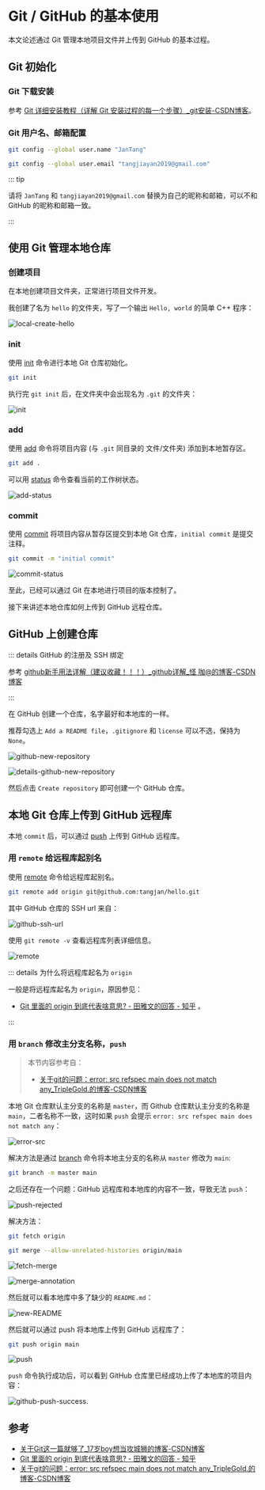 # Git / GitHub 的基本使用

本文论述通过 Git 管理本地项目文件并上传到 GitHub 的基本过程。

## Git 初始化

### Git 下载安装

参考 [Git 详细安装教程（详解 Git 安装过程的每一个步骤）_git安装-CSDN博客](https://blog.csdn.net/mukes/article/details/115693833?)。

### Git 用户名、邮箱配置

```sh
git config --global user.name "JanTang"
```

```sh
git config --global user.email "tangjiayan2019@gmail.com"
```

::: tip

请将 `JanTang` 和 `tangjiayan2019@gmail.com` 替换为自己的昵称和邮箱，可以不和 GitHub 的昵称和邮箱一致。

:::

## 使用 Git 管理本地仓库

### 创建项目

在本地创建项目文件夹，正常进行项目文件开发。

我创建了名为 `hello` 的文件夹，写了一个输出 `Hello, world` 的简单 C++ 程序：

![local-create-hello](https://cdn.tangjiayan.com/notes/git/git-github/local-create-hello.png)

### init

使用 [init](https://git-scm.com/docs/git-init) 命令进行本地 Git 仓库初始化。

``` sh
git init
```

执行完 `git init` 后，在文件夹中会出现名为 `.git` 的文件夹：

![init](https://cdn.tangjiayan.com/notes/git/git-github/init.png)

### add

使用 [add](https://git-scm.com/docs/git-add) 命令将项目内容 (与 `.git` 同目录的 文件/文件夹) 添加到本地暂存区。

```bash
git add .
```

可以用 [status](https://git-scm.com/docs/git-status) 命令查看当前的工作树状态。

![add-status](https://cdn.tangjiayan.com/notes/git/git-github/add-status.png)

### commit

使用 [commit](https://git-scm.com/docs/git-commit) 将项目内容从暂存区提交到本地 Git 仓库，`initial commit` 是提交注释。

```bash
git commit -m "initial commit"
```

![commit-status](https://cdn.tangjiayan.com/notes/git/git-github/commit-status.png)

至此，已经可以通过 Git 在本地进行项目的版本控制了。

接下来讲述本地仓库如何上传到 GitHub 远程仓库。

## GitHub 上创建仓库

::: details GitHub 的注册及 SSH 绑定

参考 [github新手用法详解（建议收藏！！！）_github详解_怪 咖@的博客-CSDN博客](https://blog.csdn.net/weixin_43888891/article/details/112385076)

:::

在 GitHub 创建一个仓库，名字最好和本地库的一样。

推荐勾选上 `Add a README file`，`.gitignore` 和 `license` 可以不选，保持为 `None`。

![github-new-repository](https://cdn.tangjiayan.com/notes/git/git-github/github-new-repository.png)

![details-github-new-repository](https://cdn.tangjiayan.com/notes/git/git-github/details-github-new-repository.png)

然后点击 `Create repository` 即可创建一个 GitHub 仓库。

## 本地 Git 仓库上传到 GitHub 远程库

本地 `commit` 后，可以通过 [push](https://git-scm.com/docs/git-push) 上传到 GitHub 远程库。

### 用 `remote` 给远程库起别名

使用 [remote](https://git-scm.com/docs/git-remote) 命令给远程库起别名。

```bash
git remote add origin git@github.com:tangjan/hello.git
```

其中 GitHub 仓库的 SSH url 来自：

![github-ssh-url](https://cdn.tangjiayan.com/notes/git/git-github/github-ssh-url.png)

使用 `git remote -v` 查看远程库列表详细信息。

![remote](https://cdn.tangjiayan.com/notes/git/git-github/remote.png)

::: details 为什么将远程库起名为 `origin`

一般是将远程库起名为 `origin`，原因参见：

- [Git 里面的 origin 到底代表啥意思? - 田雅文的回答 - 知乎](https://www.zhihu.com/question/27712995/answer/39946123) 。

:::

### 用 `branch` 修改主分支名称，`push`

> 本节内容参考自：
>
> - [关于git的问题：error: src refspec main does not match any_TripleGold.的博客-CSDN博客](https://blog.csdn.net/gongdamrgao/article/details/115032436)

本地 Git 仓库默认主分支的名称是 `master`，而 Github 仓库默认主分支的名称是 `main`，二者名称不一致，这时如果 `push` 会提示 `error: src refspec main does not match any`：

![error-src](https://cdn.tangjiayan.com/notes/git/git-github/error-src.png)

解决方法是通过 [branch](https://git-scm.com/docs/git-branch) 命令将本地主分支的名称从 `master` 修改为 `main`:

```sh
git branch -m master main
```

之后还存在一个问题：GitHub 远程库和本地库的内容不一致，导致无法 `push`：

![push-rejected](https://cdn.tangjiayan.com/notes/git/git-github/push-rejected.png)

解决方法：

```sh
git fetch origin
```

```sh
git merge --allow-unrelated-histories origin/main
```

![fetch-merge](https://cdn.tangjiayan.com/notes/git/git-github/fetch-merge.png)

![merge-annotation](https://cdn.tangjiayan.com/notes/git/git-github/merge-annotation.png)

然后就可以看本地库中多了缺少的 `README.md`：

![new-README](https://cdn.tangjiayan.com/notes/git/git-github/new-README.png)

然后就可以通过 push 将本地库上传到 GitHub 远程库了：

```sh
git push origin main
```

![push](https://cdn.tangjiayan.com/notes/git/git-github/push.png)

`push` 命令执行成功后，可以看到 GitHub 仓库里已经成功上传了本地库的项目内容：

![github-push-success.](https://cdn.tangjiayan.com/notes/git/git-github/github-push-success.png)

## 参考

- [关于Git这一篇就够了_17岁boy想当攻城狮的博客-CSDN博客](https://blog.csdn.net/bjbz_cxy/article/details/116703787)
- [Git 里面的 origin 到底代表啥意思? - 田雅文的回答 - 知乎](https://www.zhihu.com/question/27712995/answer/39946123)
- [关于git的问题：error: src refspec main does not match any_TripleGold.的博客-CSDN博客](https://blog.csdn.net/gongdamrgao/article/details/115032436)
